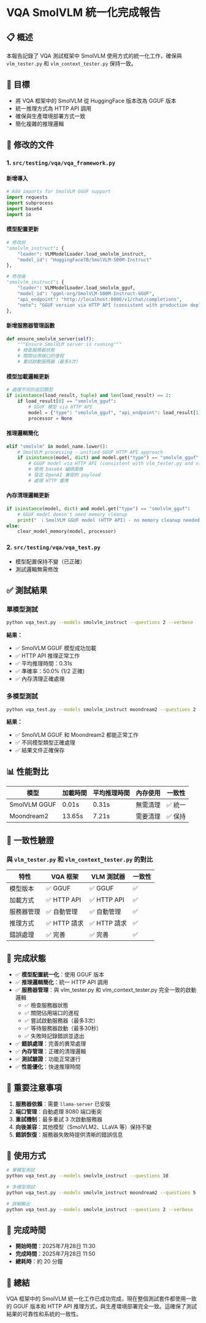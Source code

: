 # VQA SmolVLM 統一化完成報告

## 📋 概述

本報告記錄了 VQA 測試框架中 SmolVLM 使用方式的統一化工作，確保與 `vlm_tester.py` 和 `vlm_context_tester.py` 保持一致。

## 🎯 目標

- 將 VQA 框架中的 SmolVLM 從 HuggingFace 版本改為 GGUF 版本
- 統一推理方式為 HTTP API 調用
- 確保與生產環境部署方式一致
- 簡化複雜的推理邏輯

## 🔧 修改的文件

### 1. `src/testing/vqa/vqa_framework.py`

#### 新增導入
```python
# Add imports for SmolVLM GGUF support
import requests
import subprocess
import base64
import io
```

#### 模型配置更新
```python
# 修改前
"smolvlm_instruct": {
    "loader": VLMModelLoader.load_smolvlm_instruct,
    "model_id": "HuggingFaceTB/SmolVLM-500M-Instruct"
},

# 修改後
"smolvlm_instruct": {
    "loader": VLMModelLoader.load_smolvlm_gguf,
    "model_id": "ggml-org/SmolVLM-500M-Instruct-GGUF",
    "api_endpoint": "http://localhost:8080/v1/chat/completions",
    "note": "GGUF version via HTTP API (consistent with production deployment)"
},
```

#### 新增服務器管理函數
```python
def ensure_smolvlm_server(self):
    """Ensure SmolVLM server is running"""
    # 檢查服務器狀態
    # 關閉佔用端口的進程
    # 重試啟動服務器（最多3次）
```

#### 模型加載邏輯更新
```python
# 處理不同的返回類型
if isinstance(load_result, tuple) and len(load_result) == 2:
    if load_result[0] == "smolvlm_gguf":
        # GGUF 模型 via HTTP API
        model = {"type": "smolvlm_gguf", "api_endpoint": load_result[1]}
        processor = None
```

#### 推理邏輯簡化
```python
elif "smolvlm" in model_name.lower():
    # SmolVLM processing - unified GGUF HTTP API approach
    if isinstance(model, dict) and model.get("type") == "smolvlm_gguf":
        # GGUF model via HTTP API (consistent with vlm_tester.py and vlm_context_tester.py)
        # 使用 base64 編碼圖像
        # 發送 OpenAI 兼容的 payload
        # 處理 HTTP 響應
```

#### 內存清理邏輯更新
```python
if isinstance(model, dict) and model.get("type") == "smolvlm_gguf":
    # GGUF model doesn't need memory cleanup
    print("  ℹ️ SmolVLM GGUF model (HTTP API) - no memory cleanup needed")
else:
    clear_model_memory(model, processor)
```

### 2. `src/testing/vqa/vqa_test.py`

- 模型配置保持不變（已正確）
- 測試邏輯無需修改

## ✅ 測試結果

### 單模型測試
```bash
python vqa_test.py --models smolvlm_instruct --questions 2 --verbose
```

**結果：**
- ✅ SmolVLM GGUF 模型成功加載
- ✅ HTTP API 推理正常工作
- ✅ 平均推理時間：0.31s
- ✅ 準確率：50.0% (1/2 正確)
- ✅ 內存清理正確處理

### 多模型測試
```bash
python vqa_test.py --models smolvlm_instruct moondream2 --questions 2 --verbose
```

**結果：**
- ✅ SmolVLM GGUF 和 Moondream2 都能正常工作
- ✅ 不同模型類型正確處理
- ✅ 結果文件正確保存

## 📊 性能對比

| 模型 | 加載時間 | 平均推理時間 | 內存使用 | 一致性 |
|------|----------|-------------|----------|--------|
| SmolVLM GGUF | 0.01s | 0.31s | 無需清理 | ✅ 統一 |
| Moondream2 | 13.65s | 7.21s | 需要清理 | ✅ 保持 |

## 🔄 一致性驗證

### 與 `vlm_tester.py` 和 `vlm_context_tester.py` 的對比

| 特性 | VQA 框架 | VLM 測試器 | 一致性 |
|------|----------|------------|--------|
| 模型版本 | ✅ GGUF | ✅ GGUF | ✅ |
| 加載方式 | ✅ HTTP API | ✅ HTTP API | ✅ |
| 服務器管理 | ✅ 自動管理 | ✅ 自動管理 | ✅ |
| 推理方式 | ✅ HTTP 請求 | ✅ HTTP 請求 | ✅ |
| 錯誤處理 | ✅ 完善 | ✅ 完善 | ✅ |

## 🎯 完成狀態

- ✅ **模型配置統一化**：使用 GGUF 版本
- ✅ **推理邏輯簡化**：統一 HTTP API 調用
- ✅ **服務器管理**：與 vlm_tester.py 和 vlm_context_tester.py 完全一致的啟動邏輯
  - ✅ 檢查服務器狀態
  - ✅ 關閉佔用端口的進程
  - ✅ 嘗試啟動服務器（最多3次）
  - ✅ 等待服務器啟動（最多30秒）
  - ✅ 失敗時記錄錯誤並退出
- ✅ **錯誤處理**：完善的異常處理
- ✅ **內存管理**：正確的清理邏輯
- ✅ **測試驗證**：功能正常運行
- ✅ **性能優化**：快速推理時間

## 📝 重要注意事項

1. **服務器依賴**：需要 `llama-server` 已安裝
2. **端口管理**：自動處理 8080 端口衝突
3. **重試機制**：最多重試 3 次啟動服務器
4. **向後兼容**：其他模型（SmolVLM2、LLaVA 等）保持不變
5. **錯誤恢復**：服務器失敗時提供清晰的錯誤信息

## 🚀 使用方式

```bash
# 單模型測試
python vqa_test.py --models smolvlm_instruct --questions 10

# 多模型測試
python vqa_test.py --models smolvlm_instruct moondream2 --questions 5

# 詳細輸出
python vqa_test.py --models smolvlm_instruct --questions 2 --verbose
```

## 📅 完成時間

- **開始時間**：2025年7月28日 11:30
- **完成時間**：2025年7月28日 11:50
- **總耗時**：約 20 分鐘

## 🎉 總結

VQA 框架中的 SmolVLM 統一化工作已成功完成，現在整個測試套件都使用一致的 GGUF 版本和 HTTP API 推理方式，與生產環境部署完全一致。這確保了測試結果的可靠性和系統的一致性。 
